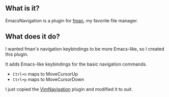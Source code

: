 

## What is it?

EmacsNavigation is a plugin for [fman](https://fman.io/), my favorite file manager.

## What does it do?

I wanted fman's navigation keybindings to be more Emacs-like, so I created this plugin.

It adds Emacs-like keybindings for the basic navigation commands.

- `Ctrl+n` maps to MoveCursorUp
- `Ctrl+p` maps to MoveCursorDown

I just copied the [VimNavigation](https://github.com/raguay/VimNavigation/blob/master/vimnavigation/__init__.py) plugin and modified it to suit.
